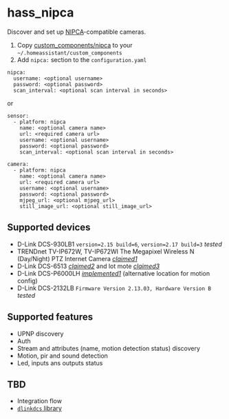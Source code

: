 # hass_nipca

Discover and set up [NIPCA]-compatible cameras.

1. Copy [custom_components/nipca] to your `~/.homeassistant/custom_components`
2. Add `nipca:` section to the `configuration.yaml`

```
nipca:
  username: <optional username>
  password: <optional password>
  scan_interval: <optional scan interval in seconds>
```
or
```
sensor:
  - platform: nipca
    name: <optional camera name>
    url: <required camera url>
    username: <optional username>
    password: <optional password>
    scan_interval: <optional scan interval in seconds>

camera:
  - platform: nipca
    name: <optional camera name>
    url: <required camera url>
    username: <optional username>
    password: <optional password>
    mjpeg_url: <optional mjpeg_url>
    still_image_url: <optional still_image_url>
```


## Supported devices

* D-Link DCS-930LB1 `version=2.15 build=6`, `version=2.17 build=3` *tested*
* TRENDnet TV-IP672W, TV-IP672WI The Megapixel Wireless N (Day/Night) PTZ Internet Camera *[claimed1]*
* D-Link DCS-6513 *[claimed2]* and lot mote *[claimed3]*
* D-Link DCS-P6000LH *[implemented1]* (alternative location for motion config)
* D-Link DCS-2132LB `Firmware Version 2.13.03, Hardware Version B` *tested*

## Supported features

* UPNP discovery
* Auth
* Stream and attributes (name, motion detection status) discovery
* Motion, pir and sound detection
* Led, inputs ans outputs status

## TBD
* Integration flow
* [`dlinkdcs` library](https://github.com/scross01/dlink-dcs-python-lib)

[NIPCA]: http://gurau-audibert.hd.free.fr/josdblog/wp-content/uploads/2013/09/CGI_2121.pdf
[custom_components/nipca]: https://github.com/yottatsa/hass_nipca/tree/master/custom_components/nipca
[claimed1]: http://content.etilize.com/user-manual/1021943810.pdf
[claimed2]: https://cpcam.jp/security/product/ip/nuuo_camera-list/nsv2u_list.pdf
[claimed3]: http://manual-guide.com/manu/26086/index.html
[implemented1]: https://github.com/dave-code-ruiz/nipca/blob/b63da25c9dbe48a0f6ea2dd450822e28cec7d666/README.md
